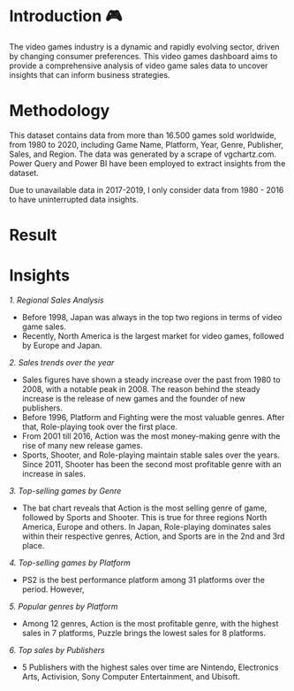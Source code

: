 # Introduction 🎮
The video games industry is a dynamic and rapidly evolving sector, driven by changing consumer preferences. This video games dashboard aims to provide a comprehensive analysis of video game sales data to uncover insights that can inform business strategies.

# Methodology
This dataset contains data from more than 16.500 games sold worldwide, from 1980 to 2020, including Game Name, Platform, Year, Genre, Publisher, Sales, and Region. The data was generated by a scrape of vgchartz.com.
Power Query and Power BI have been employed to extract insights from the dataset.

Due to unavailable data in 2017-2019, I only consider data from 1980 - 2016 to have uninterrupted data insights.

# Result

# Insights
_1. Regional Sales Analysis_
- Before 1998, Japan was always in the top two regions in terms of video game sales.
- Recently, North America is the largest market for video games, followed by Europe and Japan.

_2. Sales trends over the year_
- Sales figures have shown a steady increase over the past from 1980 to 2008, with a notable peak in 2008. The reason behind the steady increase is the release of new games and the founder of new publishers.
- Before 1996, Platform and Fighting were the most valuable genres. After that, Role-playing took over the first place. 
- From 2001 till 2016, Action was the most money-making genre with the rise of many new release games.
- Sports, Shooter, and Role-playing maintain stable sales over the years. Since 2011, Shooter has been the second most profitable genre with an increase in sales. 

_3. Top-selling games by Genre_
- The bat chart reveals that Action is the most selling genre of game, followed by Sports and Shooter. This is true for three regions North America, Europe and others. In Japan, Role-playing dominates sales within their respective genres, Action, and Sports are in the 2nd and 3rd place.

_4. Top-selling games by Platform_
- PS2 is the best performance platform among 31 platforms over the period. However, 

_5. Popular genres by Platform_
- Among 12 genres, Action is the most profitable genre, with the highest sales in 7 platforms, Puzzle brings the lowest sales for 8 platforms.

_6. Top sales by Publishers_
- 5 Publishers with the highest sales over time are Nintendo, Electronics Arts, Activision, Sony Computer Entertainment, and Ubisoft.



